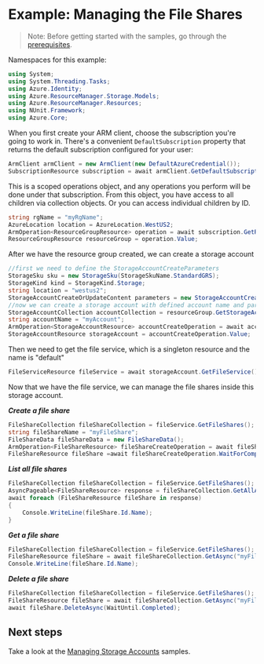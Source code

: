 # Example: Managing the File Shares

>Note: Before getting started with the samples, go through the [prerequisites](https://github.com/Azure/azure-sdk-for-net/tree/main/sdk/resourcemanager/Azure.ResourceManager#prerequisites).

Namespaces for this example:

```C# Snippet:Managing_StorageAccounts_NameSpaces
using System;
using System.Threading.Tasks;
using Azure.Identity;
using Azure.ResourceManager.Storage.Models;
using Azure.ResourceManager.Resources;
using NUnit.Framework;
using Azure.Core;
```

When you first create your ARM client, choose the subscription you're going to work in. There's a convenient `DefaultSubscription` property that returns the default subscription configured for your user:

```C# Snippet:Managing_StorageAccounts_DefaultSubscription
ArmClient armClient = new ArmClient(new DefaultAzureCredential());
SubscriptionResource subscription = await armClient.GetDefaultSubscriptionAsync();
```

This is a scoped operations object, and any operations you perform will be done under that subscription. From this object, you have access to all children via collection objects. Or you can access individual children by ID.

```C# Snippet:Managing_StorageAccounts_GetResourceGroupCollection
string rgName = "myRgName";
AzureLocation location = AzureLocation.WestUS2;
ArmOperation<ResourceGroupResource> operation = await subscription.GetResourceGroups().CreateOrUpdateAsync(WaitUntil.Completed, rgName, new ResourceGroupData(location));
ResourceGroupResource resourceGroup = operation.Value;
```

After we have the resource group created, we can create a storage account

```C# Snippet:Managing_StorageAccounts_CreateStorageAccount
//first we need to define the StorageAccountCreateParameters
StorageSku sku = new StorageSku(StorageSkuName.StandardGRS);
StorageKind kind = StorageKind.Storage;
string location = "westus2";
StorageAccountCreateOrUpdateContent parameters = new StorageAccountCreateOrUpdateContent(sku, kind, location);
//now we can create a storage account with defined account name and parameters
StorageAccountCollection accountCollection = resourceGroup.GetStorageAccounts();
string accountName = "myAccount";
ArmOperation<StorageAccountResource> accountCreateOperation = await accountCollection.CreateOrUpdateAsync(WaitUntil.Completed, accountName, parameters);
StorageAccountResource storageAccount = accountCreateOperation.Value;
```


Then we need to get the file service, which is a singleton resource and the name is "default"

```C# Snippet:Managing_FileShares_GetFileService
FileServiceResource fileService = await storageAccount.GetFileService().GetAsync();
```


Now that we have the file service, we can manage the file shares inside this storage account.

***Create a file share***

```C# Snippet:Managing_FileShares_CreateFileShare
FileShareCollection fileShareCollection = fileService.GetFileShares();
string fileShareName = "myFileShare";
FileShareData fileShareData = new FileShareData();
ArmOperation<FileShareResource> fileShareCreateOperation = await fileShareCollection.CreateOrUpdateAsync(WaitUntil.Started, fileShareName, fileShareData);
FileShareResource fileShare =await fileShareCreateOperation.WaitForCompletionAsync();
```

***List all file shares***

```C# Snippet:Managing_FileShares_ListFileShares
FileShareCollection fileShareCollection = fileService.GetFileShares();
AsyncPageable<FileShareResource> response = fileShareCollection.GetAllAsync();
await foreach (FileShareResource fileShare in response)
{
    Console.WriteLine(fileShare.Id.Name);
}
```

***Get a file share***

```C# Snippet:Managing_FileShares_GetFileShare
FileShareCollection fileShareCollection = fileService.GetFileShares();
FileShareResource fileShare = await fileShareCollection.GetAsync("myFileShare");
Console.WriteLine(fileShare.Id.Name);
```

***Delete a file share***

```C# Snippet:Managing_FileShares_DeleteFileShare
FileShareCollection fileShareCollection = fileService.GetFileShares();
FileShareResource fileShare = await fileShareCollection.GetAsync("myFileShare");
await fileShare.DeleteAsync(WaitUntil.Completed);
```

## Next steps

Take a look at the [Managing Storage Accounts](https://github.com/Azure/azure-sdk-for-net/blob/main/sdk/storage/Azure.ResourceManager.Storage/samples/Sample1_ManagingStorageAccounts.md) samples.
